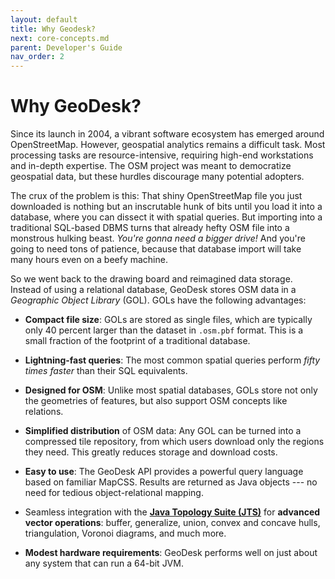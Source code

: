 ```yaml
---
layout: default
title: Why Geodesk?
next: core-concepts.md
parent: Developer's Guide
nav_order: 2
---
```

# Why GeoDesk?

Since its launch in 2004, a vibrant software ecosystem has emerged around OpenStreetMap. However, geospatial analytics remains a difficult task. Most processing tasks are resource-intensive, requiring high-end workstations and in-depth expertise. The OSM project was meant to democratize geospatial data, but these hurdles discourage many potential adopters.

The crux of the problem is this: That shiny OpenStreetMap file you just downloaded is nothing but an inscrutable hunk of bits until you load it into a database, where you can dissect it with spatial queries. But importing into a traditional SQL-based DBMS turns that already hefty OSM file into a monstrous hulking beast. *You're gonna need a bigger drive!*
And you're going to need tons of patience, because that database import will take many hours even on a beefy machine.

So we went back to the drawing board and reimagined data storage. Instead of using a relational database, GeoDesk stores OSM data in a *Geographic Object Library* (GOL). GOLs have the following advantages:    

- **Compact file size**: GOLs are stored as single files, which are typically only 40 percent larger than the dataset in `.osm.pbf` format. This is a small fraction of the footprint of a traditional database.

- **Lightning-fast queries**: The most common spatial queries perform *fifty times faster* than their SQL equivalents.

- **Designed for OSM**: Unlike most spatial databases, GOLs store not only the geometries of features, but also support OSM concepts like relations.   

- **Simplified distribution** of OSM data: Any GOL can be turned into a compressed tile repository, from which users download only the regions they need. This greatly reduces storage and download costs.  

- **Easy to use**: The GeoDesk API provides a powerful query language based on familiar MapCSS. Results are returned as Java objects --- no need for tedious object-relational mapping. 

- Seamless integration with the [**Java Topology Suite (JTS)**](https://locationtech.github.io/jts/) for **advanced vector operations**: buffer, generalize, union, convex and concave hulls, triangulation, Voronoi diagrams, and much more.  
 
- **Modest hardware requirements**: GeoDesk performs well on just about any system that can run a 64-bit JVM.

